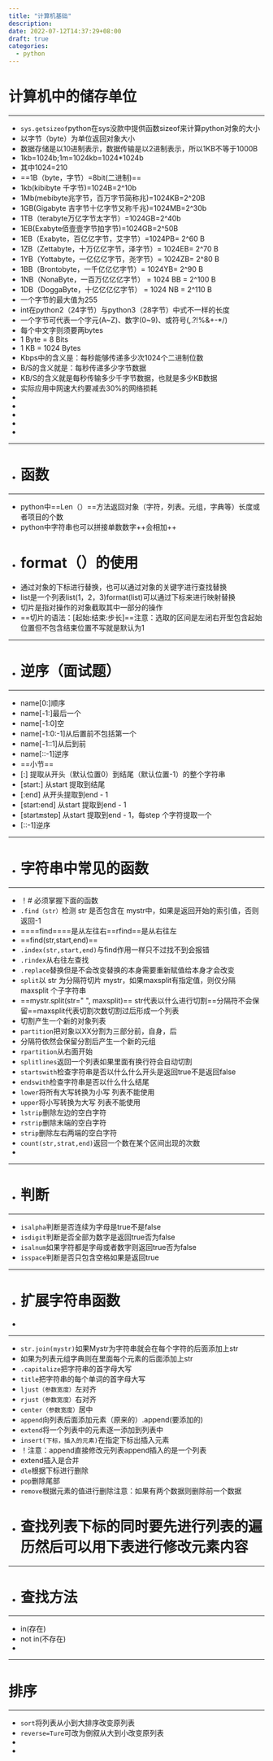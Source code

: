 ```yaml
---
title: "计算机基础"
description: 
date: 2022-07-12T14:37:29+08:00
draft: true
categories:
  - python
---
```


# 计算机中的储存单位

---

- `sys.getsizeof`python在sys没款中提供函数sizeof来计算python对象的大小
- 以字节（byte）为单位返回对象大小
- 数据存储是以10进制表示，数据传输是以2进制表示，所以1KB不等于1000B
- 1kb=1024b;1m=1024kb=1024*1024b
- 其中1024=210
- ==1B（byte，字节）=8bit(二进制)==
- 1kb(kibibyte 千字节)=1024B=2^10b
- 1Mb(mebibyte兆字节，百万字节简称兆)=1024KB=2^20B
- 1GB(Gigabyte 吉字节十亿字节又称千兆)=1024MB=2^30b
- 1TB（terabyte万亿字节太字节）=1024GB=2^40b
- 1EB(Exabyte佰壹壹字节拍字节)=1024GB=2^50B
- 1EB（Exabyte，百亿亿字节，艾字节）=1024PB= 2^60 B
- 1ZB（Zettabyte，十万亿亿字节，泽字节）= 1024EB= 2^70 B
- 1YB（Yottabyte，一亿亿亿字节，尧字节）= 1024ZB= 2^80 B
- 1BB（Brontobyte，一千亿亿亿字节）= 1024YB= 2^90 B
- 1NB（NonaByte，一百万亿亿亿字节） = 1024 BB = 2^100 B
- 1DB（DoggaByte，十亿亿亿亿字节） = 1024 NB = 2^110 B
- 一个字节的最大值为255
- int在python2（24字节）与python3（28字节）中式不一样的长度
- 一个字节可代表一个字元(A~Z)、数字(0~9)、或符号(,.?!%&+-*/)
- 每个中文字则须要两bytes
- 1 Byte = 8 Bits  
- 1 KB = 1024 Bytes  
- Kbps中的含义是：每秒能够传递多少次1024个二进制位数
- B/S的含义就是：每秒传递多少字节数据
- KB/S的含义就是每秒传输多少千字节数据，也就是多少KB数据
- 实际应用中网速大约要减去30%的网络损耗
- 
-
-
-
-

---

- # 函数

---

- python中==Len（）==方法返回对象（字符，列表。元组，字典等）长度或者项目的个数
- python中字符串也可以拼接单数数字++会相加++
- # format（）的使用
- 通过对象的下标进行替换，也可以通过对象的关键字进行查找替换
- list是一个列表list(1，2，3)format(list)可以通过下标来进行映射替换
- 切片是指对操作的对象截取其中一部分的操作
- ==切片的语法：[起始:结束:步长]==注意：选取的区间是左闭右开型包含起始位置但不包含结束位置不写就是默认为1

---

- # 逆序（面试题）

---

- name[0:]顺序
- name[-1:]最后一个
- name[-1:0]空
- name[-1:0:-1]从后置前不包括第一个
- name[-1::1]从后到前
- name[::-1]逆序
- ==小节==
- [:] 提取从开头（默认位置0）到结尾（默认位置-1）的整个字符串
- [start:] 从start 提取到结尾
- [:end] 从开头提取到end - 1
- [start:end] 从start 提取到end - 1
- [start:end:step] 从start 提取到end - 1，每step 个字符提取一个
- [::-1]逆序

---

- # 字符串中常见的函数

---

- ！# 必须掌握下面的函数
- `.find（str）`检测 str 是否包含在 mystr中，如果是返回开始的索引值，否则返回-1
- ====find====是从左往右==rfind==是从右往左
- ==find(str,start,end)==
- `.index(str,start,end)`与find作用一样只不过找不到会报错
- `.rindex`从右往左查找
- `.replace`替换但是不会改变替换的本身需要重新赋值给本身才会改变
- `split`以 str 为分隔符切片 mystr，如果maxsplit有指定值，则仅分隔 maxsplit 个子字符串
- ==mystr.split(str=" ", maxsplit)== str代表以什么进行切割==分隔符不会保留==maxsplit代表切割次数切割过后形成一个列表
- 切割产生一个新的对象列表
- `partition`把对象以XX分割为三部分前，自身，后
- 分隔符依然会保留分割后产生一个新的元组
- `rpartition`从右面开始
- `splitlines`返回一个列表如果里面有换行符会自动切割
- `startswith`检查字符串是否以什么什么开头是返回true不是返回false
- `endswith`检查字符串是否以什么什么结尾
- `lower`将所有大写转换为小写   列表不能使用
- `upper`将小写转换为大写  列表不能使用
- `lstrip`删除左边的空白字符
- `rstrip`删除末端的空白字符
- `strip`删除左右两端的空白字符
- `count(str,strat,end)`返回一个数在某个区间出现的次数
- 

---

- # 判断

---

- `isalpha`判断是否连续为字母是true不是false
- `isdigit`判断是否全部为数字是返回true否为false
- `isalnum`如果字符都是字母或者数字则返回true否为false
- `isspace`判断是否只包含空格如果是返回true

---

- # 扩展字符串函数
- 

---

- `str.join(mystr)`如果Mystr为字符串就会在每个字符的后面添加上str
- 如果为列表元组字典则在里面每个元素的后面添加上str
- `.capitalize`把字符串的首字母大写
- `title`把字符串的每个单词的首字母大写
- `ljust（参数宽度）`左对齐
- `rjust（参数宽度）`右对齐
- `center（参数宽度）`居中
- `append`向列表后面添加元素（原来的）.append(要添加的)
- `extend`将一个列表中的元素逐一添加到列表中
- `insert(下标，插入的元素)`在指定下标出插入元素
- ！注意：append直接修改元列表append插入的是一个列表
- extend插入是合并
- `dle`根据下标进行删除
- `pop`删除尾部
- `remove`根据元素的值进行删除注意：如果有两个数据则删除前一个数据
- # 查找列表下标的同时要先进行列表的遍历然后可以用下表进行修改元素内容

---

- # 查找方法

---

- in(存在)
- not in(不存在)
- 

---
# 排序

---
- `sort`将列表从小到大排序改变原列表
- `reverse=Ture`可改为倒叙从大到小改变原列表
- 
- 
